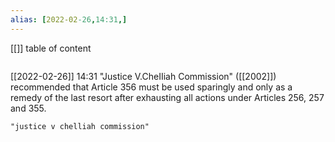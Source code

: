 ```yaml
---
alias: [2022-02-26,14:31,]
---
```

[[]]
table of content
```toc
```

[[2022-02-26]] 14:31
"Justice V.CheIIiah Commission" ([[2002]]) recommended that Article 356 must be used sparingly and only as a remedy of the last resort after exhausting all actions under Articles 256, 257 and 355.
```query
"justice v chelliah commission"
```